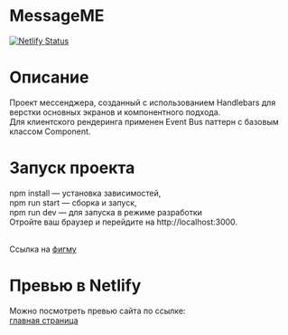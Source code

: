 

MessageME
=================
[![Netlify Status](https://api.netlify.com/api/v1/badges/22b584f6-d494-4537-aff4-d01a2cd393a7/deploy-status)](https://app.netlify.com/sites/messageme-pr/deploys)


Описание 
=================
Проект мессенджера, созданный с использованием Handlebars для верстки основных экранов и компонентного подхода. <br>
Для клиентского рендеринга применен Event Bus паттерн с базовым классом Component.

Запуск проекта
=================

npm install — установка зависимостей, <br>npm run start — сборка и запуск, <br>npm run dev — для запуска в режиме разработки<br>
Отройте ваш браузер и перейдите на http://localhost:3000.

<br>Ссылка на [фигму](https://www.figma.com/file/gYcAthRFzBiG3uHuRB9hqe/Untitled?type=design&node-id=0-1&mode=design)



Превью в Netlify
=================
Можно посмотреть превью сайта по ссылке:<br>
[главная страница](https://messageme-pr.netlify.app/)
